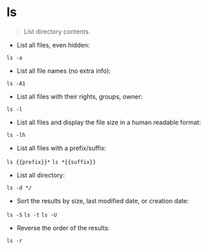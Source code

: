 # ls

> List directory contents.

- List all files, even hidden:

`ls -a`

- List all file names (no extra info):

`ls -A1`

- List all files with their rights, groups, owner:

`ls -l`

- List all files and display the file size in a human readable format:

`ls -lh`

- List all files with a prefix/suffix:

`ls {{prefix}}*`
`ls *{{suffix}}`

- List all directory:

`ls -d */`

- Sort the results by size, last modified date, or creation date:

`ls -S`
`ls -t`
`ls -U`

- Reverse the order of the results:

`ls -r`
